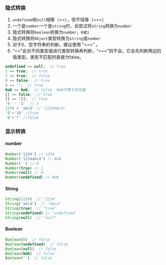 ### 隐式转换

1. `undefined`和`null`相等（==），但不恒等（===）
2. 一个是`number`一个是`string`时，会尝试将`string`转换为`number`
3. 隐式转换将`boolean`转换为`number`，`0或1`
4. 隐式转换将`Object`类型转换为`string`或`number`
5. 对于0、空字符串的判断，建议使用 “===” 。
6. “==”会对不同类型值进行类型转换再判断，“===”则不会。它会先判断两边的值类型，类型不匹配时直接为false。

```js
undefined == null;  // true   
1 == true;  // true  
2 == true;  // false  
0 == false;  // true
0 == '';  // true   
NaN == NaN;  // false  NaN不等于任何值
[] == false;  // true  
[] == ![];  // true
'6' - '3'  // 3
1234 + 'abcd' // "1234abcd"
'8'>'10' //true
'8'>'7' //false
```

### 显示转换

#### number

```js
Number('1234') // 1234
Number('1234abcd') // NaN
Number('') // 0
Number(true) // 1
Number(null) // 0
Number(undefined) // NaN
```

#### String

```js
String(1234)  // "1234"
String('abcd')  // "abcd"
String(true)  // "true"
String(undefined) // "undefined"
String(null)  // "null"
```

#### Boolean

```js
Boolean(0)  // false
Boolean(undefined)  // false
Boolean(null)  // false
Boolean(NaN)  // false
Boolean('')  // false
```

